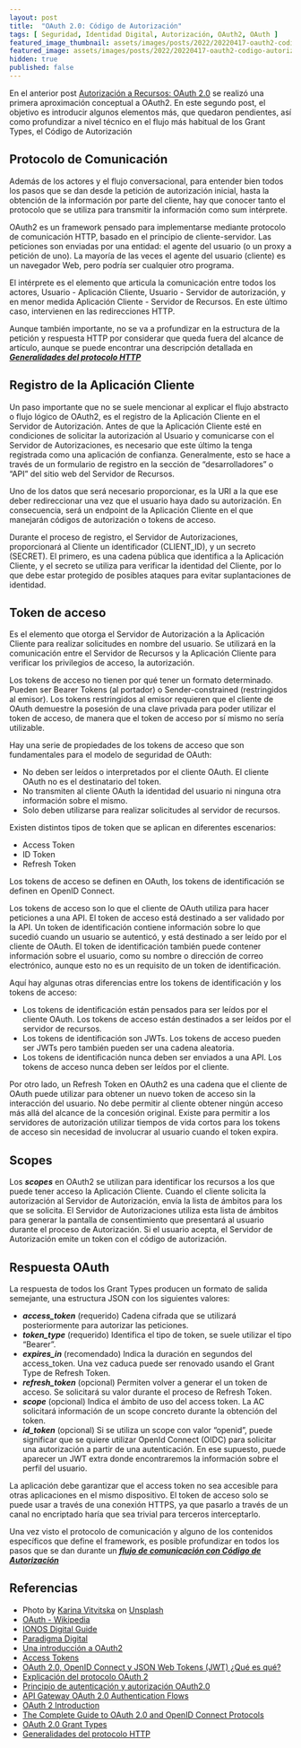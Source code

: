 ```yaml
---
layout: post
title:  "OAuth 2.0: Código de Autorización"
tags: [ Seguridad, Identidad Digital, Autorización, OAuth2, OAuth ]
featured_image_thumbnail: assets/images/posts/2022/20220417-oauth2-codigo-autorizacion/20220414-oauth2-codigo-autorizacion-thumbnail.jpg
featured_image: assets/images/posts/2022/20220417-oauth2-codigo-autorizacion/20220414-oauth2-codigo-autorizacion.jpg
hidden: true
published: false
---
```


En el anterior post [Autorización a Recursos: OAuth 2.0](./oauth2) se realizó una primera aproximación conceptual a OAuth2. En este segundo post, el objetivo es introducir algunos elementos más, que quedaron pendientes, así como profundizar a nivel técnico en el flujo más habitual de los Grant Types, el Código de Autorización

## Protocolo de Comunicación

Además de los actores y el flujo conversacional, para entender bien todos los pasos que se dan desde la petición de autorización inicial, hasta la obtención de la información por parte del cliente, hay que conocer tanto el protocolo que se utiliza para transmitir la información como sum intérprete.

OAuth2 es un framework pensado para implementarse mediante protocolo de comunicación HTTP, basado en el principio de cliente-servidor. Las peticiones son enviadas por una entidad: el agente del usuario (o un proxy a petición de uno). La mayoría de las veces el agente del usuario (cliente) es un navegador Web, pero podría ser cualquier otro programa.

El intérprete es el elemento que articula la comunicación entre todos los actores, Usuario - Aplicación Cliente, Usuario - Servidor de autorización, y en menor medida Aplicación Cliente - Servidor de Recursos. En este último caso, intervienen en las redirecciones HTTP.

Aunque también importante, no se va a profundizar en la estructura de la petición y respuesta HTTP por considerar que queda fuera del alcance de artículo, aunque se puede encontrar una descripción detallada en ***[Generalidades del protocolo HTTP](https://developer.mozilla.org/es/docs/Web/HTTP/Overview)***

## Registro de la Aplicación Cliente

Un paso importante que no se suele mencionar al explicar el flujo abstracto o flujo lógico de OAuth2, es el registro de la Aplicación Cliente en el Servidor de Autorización. Antes de que la Aplicación Cliente esté en condiciones de solicitar la autorización al Usuario y comunicarse con el Servidor de Autorizaciones, es necesario que este último la tenga registrada como una aplicación de confianza. Generalmente, esto se hace a través de un formulario de registro en la sección de “desarrolladores” o “API” del sitio web del Servidor de Recursos.

Uno de los datos que será necesario proporcionar, es la URI a la que ese deber redireccionar una vez que el usuario haya dado su autorización. En consecuencia, será un endpoint de la Aplicación Cliente en el que manejarán códigos de autorización o tokens de acceso.

Durante el proceso de registro, el Servidor de Autorizaciones, proporcionará al Cliente un identificador (CLIENT_ID), y un secreto (SECRET). El primero, es una cadena pública que identifica a la Aplicación Cliente, y el secreto se utiliza para verificar la identidad del Cliente, por lo que debe estar protegido de posibles ataques para evitar suplantaciones de identidad.

## Token de acceso

Es el elemento que otorga el Servidor de Autorización a la Aplicación Cliente para realizar solicitudes en nombre del usuario. Se utilizará en la comunicación entre el Servidor de Recursos y la Aplicación Cliente para verificar los privilegios de acceso, la autorización.

Los tokens de acceso no tienen por qué tener un formato determinado. Pueden ser Bearer Tokens (al portador) o Sender-constrained (restringidos al emisor). Los tokens restringidos al emisor requieren que el cliente de OAuth demuestre la posesión de una clave privada para poder utilizar el token de acceso, de manera que el token de acceso por sí mismo no sería utilizable.

Hay una serie de propiedades de los tokens de acceso que son fundamentales para el modelo de seguridad de OAuth:

* No deben ser leídos o interpretados por el cliente OAuth. El cliente OAuth no es el destinatario del token.
* No transmiten al cliente OAuth la identidad del usuario ni ninguna otra información sobre el mismo.
* Solo deben utilizarse para realizar solicitudes al servidor de recursos.

Existen distintos tipos de token que se aplican en diferentes escenarios:

* Access Token
* ID Token
* Refresh Token

Los tokens de acceso se definen en OAuth, los tokens de identificación se definen en OpenID Connect.

Los tokens de acceso son lo que el cliente de OAuth utiliza para hacer peticiones a una API. El token de acceso está destinado a ser validado por la API. Un token de identificación contiene información sobre lo que sucedió cuando un usuario se autenticó, y está destinado a ser leído por el cliente de OAuth. El token de identificación también puede contener información sobre el usuario, como su nombre o dirección de correo electrónico, aunque esto no es un requisito de un token de identificación.

Aquí hay algunas otras diferencias entre los tokens de identificación y los tokens de acceso:

* Los tokens de identificación están pensados para ser leídos por el cliente OAuth. Los tokens de acceso están destinados a ser leídos por el servidor de recursos.
* Los tokens de identificación son JWTs. Los tokens de acceso pueden ser JWTs pero también pueden ser una cadena aleatoria.
* Los tokens de identificación nunca deben ser enviados a una API. Los tokens de acceso nunca deben ser leídos por el cliente.

Por otro lado, un Refresh Token en OAuth2 es una cadena que el cliente de OAuth puede utilizar para obtener un nuevo token de acceso sin la interacción del usuario. No debe permitir al cliente obtener ningún acceso más allá del alcance de la concesión original. Existe para permitir a los servidores de autorización utilizar tiempos de vida cortos para los tokens de acceso sin necesidad de involucrar al usuario cuando el token expira.

 ## Scopes

Los ***scopes*** en OAuth2 se utilizan para identificar los recursos a los que puede tener acceso la Aplicación Cliente. Cuando el cliente solicita la autorización al Servidor de Autorización, envía la lista de ámbitos para los que se solicita. El Servidor de Autorizaciones utiliza esta lista de ámbitos para generar la pantalla de consentimiento que presentará al usuario durante el proceso de Autorización. Si el usuario acepta, el Servidor de Autorización emite un token con el código de autorización.

## Respuesta OAuth

La respuesta de todos los Grant Types producen un formato de salida semejante, una estructura JSON con los siguientes valores:

* ***access_token*** (requerido) Cadena cifrada que se utilizará posteriormente para autorizar las peticiones.
* ***token_type*** (requerido) Identifica el tipo de token, se suele utilizar el tipo “Bearer”.
* ***expires_in*** (recomendado) Indica la duración en segundos del access_token. Una vez caduca puede ser renovado usando el Grant Type de Refresh Token.
* ***refresh_token*** (opcional) Permiten volver a generar el un token de acceso. Se solicitará su valor durante el proceso de Refresh Token.
* ***scope*** (opcional) Indica el ámbito de uso del access token. La AC solicitará información de un scope concreto durante la obtención del token.
* ***id_token*** (opcional) Si se utiliza un scope con valor “openid”, puede significar que se quiere utilizar OpenId Connect (OIDC) para solicitar una autorización a partir de una autenticación. En ese supuesto, puede aparecer un JWT extra donde encontraremos la información sobre el perfil del usuario.

La aplicación debe garantizar que el access token no sea accesible para otras aplicaciones en el mismo dispositivo. El token de acceso solo se puede usar a través de una conexión HTTPS, ya que pasarlo a través de un canal no encriptado haría que sea trivial para terceros interceptarlo.

Una vez visto el protocolo de comunicación y alguno de los contenidos específicos que define el framework, es posible profundizar en todos los pasos que se dan durante un ***[flujo de comunicación con Código de Autorización](./oauth2-codigo-autorizacion)*** 

## Referencias

* Photo by [Karina Vitvitska](https://unsplash.com/@karinavitvitska) on [Unsplash](https://unsplash.com/)
* [OAuth - Wikipedia](https://es.wikipedia.org/wiki/OAuth)
* [IONOS Digital Guide](https://www.ionos.es/digitalguide/servidores/seguridad/oauth-y-su-version-oauth2/)
* [Paradigma Digital](https://www.paradigmadigital.com/dev/oauth-2-0-equilibrio-y-usabilidad-en-la-securizacion-de-apis/)
* [Una introducción a OAuth2](https://www.digitalocean.com/community/tutorials/una-introduccion-a-oauth-2-es)
* [Access Tokens](https://www.oauth.com/oauth2-servers/access-tokens/)
* [OAuth 2.0, OpenID Connect y JSON Web Tokens (JWT) ¿Qué es qué?](https://www.returngis.net/2019/04/oauth-2-0-openid-connect-y-json-web-tokens-jwt-que-es-que/)
* [Explicación del protocolo OAuth 2](https://programacionymas.com/blog/protocolo-oauth-2)
* [Principio de autenticación y autorización OAuth2.0](https://programmerclick.com/article/31691178110/)
* [API Gateway OAuth 2.0 Authentication Flows](https://docs.oracle.com/cd/E39820_01/doc.11121/gateway_docs/content/oauth_flows.html)
* [OAuth 2 Introduction](https://www.techgeeknext.com/spring-boot-security/oauth2-introduction)
* [The Complete Guide to OAuth 2.0 and OpenID Connect Protocols](https://betterprogramming.pub/the-complete-guide-to-oauth-2-0-and-openid-connect-protocols-35ebc1cbc11a)
* [OAuth 2.0 Grant Types](https://www.developerro.com/2019/03/19/oauth-authentication-grant-types/)
* [Generalidades del protocolo HTTP](https://developer.mozilla.org/es/docs/Web/HTTP/Overview)